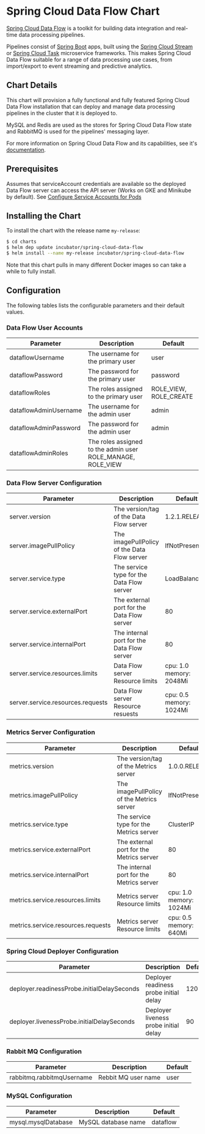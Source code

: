 # Spring Cloud Data Flow Chart

[Spring Cloud Data Flow](http://cloud.spring.io/spring-cloud-dataflow/) is a toolkit for building data integration and real-time data processing pipelines.

Pipelines consist of [Spring Boot](http://projects.spring.io/spring-boot/) apps, built using the [Spring Cloud Stream](http://cloud.spring.io/spring-cloud-stream/) or [Spring Cloud Task](http://cloud.spring.io/spring-cloud-task/) microservice frameworks. This makes Spring Cloud Data Flow suitable for a range of data processing use cases, from import/export to event streaming and predictive analytics.

## Chart Details
This chart will provision a fully functional and fully featured Spring Cloud Data Flow installation 
that can deploy and manage data processing pipelines in the cluster that it is deployed to. 

MySQL and Redis are used as the stores for Spring Cloud Data Flow state and RabbitMQ is used for the pipelines' messaging layer.

For more information on Spring Cloud Data Flow and its capabilities, see it's [documentation](http://docs.spring.io/spring-cloud-dataflow/docs/current/reference/htmlsingle/).

## Prerequisites

Assumes that serviceAccount credentials are available so the deployed Data Flow server can access the API server (Works on GKE and Minikube by default). See [Configure Service Accounts for Pods](https://kubernetes.io/docs/tasks/configure-pod-container/configure-service-account/)

## Installing the Chart

To install the chart with the release name `my-release`:

```bash
$ cd charts
$ helm dep update incubator/spring-cloud-data-flow
$ helm install --name my-release incubator/spring-cloud-data-flow
```

Note that this chart pulls in many different Docker images so can take a while to fully install. 

## Configuration

The following tables lists the configurable parameters and their default values.

### Data Flow User Accounts

| Parameter               | Description                            | Default                   |
| ----------------------- | -------------------------------------- | ------------------------- |
| dataflowUsername        | The username for the primary user      | user
| dataflowPassword        | The password for the primary user      | password
| dataflowRoles           | The roles assigned to the primary user | ROLE_VIEW, ROLE_CREATE
| dataflowAdminUsername   | The username for the admin user        | admin
| dataflowAdminPassword   | The password for the admin user        | admin
| dataflowAdminRoles      | The roles assigned to the admin user    ROLE_MANAGE, ROLE_VIEW

### Data Flow Server Configuration

| Parameter                         | Description                                        | Default          |
| --------------------------------- | -------------------------------------------------- | ---------------- |
| server.version                    | The version/tag of the Data Flow server            | 1.2.1.RELEASE
| server.imagePullPolicy            | The imagePullPolicy of the Data Flow server        | IfNotPresent
| server.service.type               | The service type for the Data Flow server          | LoadBalancer
| server.service.externalPort       | The external port for the Data Flow server         | 80
| server.service.internalPort       | The internal port for the Data Flow server         | 80
| server.service.resources.limits   | Data Flow server Resource limits                   | cpu: 1.0 memory: 2048Mi
| server.service.resources.requests | Data Flow server Resource resuests                 | cpu: 0.5 memory: 1024Mi

### Metrics Server Configuration

| Parameter                          | Description                                       | Default          |
| ---------------------------------- | ------------------------------------------------- | ---------------- |
| metrics.version                    | The version/tag of the Metrics server             | 1.0.0.RELEASE
| metrics.imagePullPolicy            | The imagePullPolicy of the Metrics server         | IfNotPresent
| metrics.service.type               | The service type for the Metrics server           | ClusterIP
| metrics.service.externalPort       | The external port for the Metrics server          | 80
| metrics.service.internalPort       | The internal port for the Metrics server          | 80
| metrics.service.resources.limits   | Metrics server Resource limits                    | cpu: 1.0 memory: 1024Mi
| metrics.service.resources.requests | Metrics server Resource limits                    | cpu: 0.5 memory: 640Mi

### Spring Cloud Deployer Configuration

| Parameter                                   | Description                            | Default                   |
| ------------------------------------------- | -------------------------------------- | ------------------------- |
| deployer.readinessProbe.initialDelaySeconds | Deployer readiness probe initial delay | 120
| deployer.livenessProbe.initialDelaySeconds  | Deployer liveness probe initial delay  | 90

### Rabbit MQ Configuration

| Parameter                  | Description           | Default                   |
| -------------------------- | --------------------- | ------------------------- |
| rabbitmq.rabbitmqUsername  | Rebbit MQ user name   | user

### MySQL Configuration

| Parameter                  | Description           | Default                   |
| -------------------------- | --------------------- | ------------------------- |
| mysql.mysqlDatabase        | MySQL database name   | dataflow

